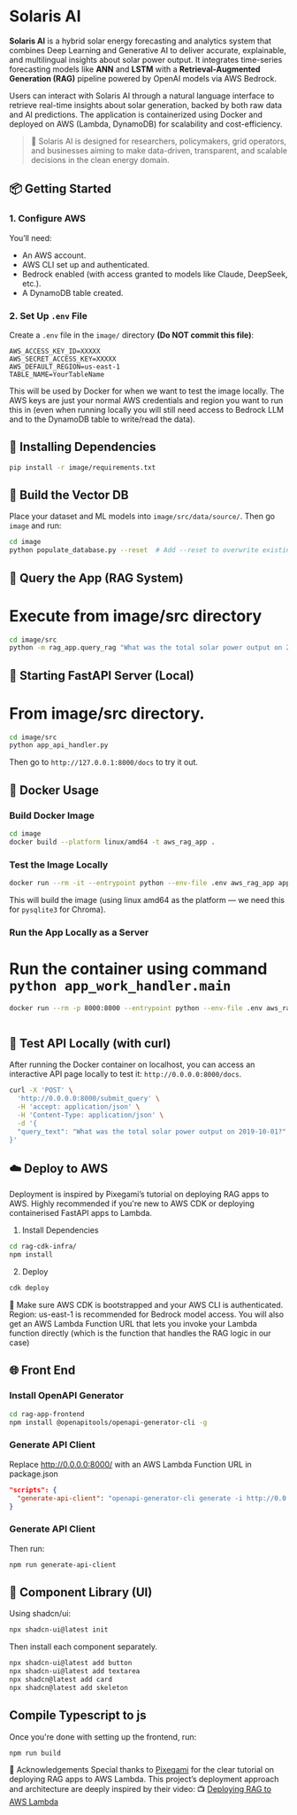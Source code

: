 # Solaris AI

**Solaris AI** is a hybrid solar energy forecasting and analytics system that combines Deep Learning and Generative AI to deliver accurate, explainable, and multilingual insights about solar power output. It integrates time-series forecasting models like **ANN** and **LSTM** with a **Retrieval-Augmented Generation (RAG)** pipeline powered by OpenAI models via AWS Bedrock.

Users can interact with Solaris AI through a natural language interface to retrieve real-time insights about solar generation, backed by both raw data and AI predictions. The application is containerized using Docker and deployed on AWS (Lambda, DynamoDB) for scalability and cost-efficiency.

> 🧠 Solaris AI is designed for researchers, policymakers, grid operators, and businesses aiming to make data-driven, transparent, and scalable decisions in the clean energy domain.

## 📦 Getting Started

### 1. Configure AWS

You’ll need:
- An AWS account.
- AWS CLI set up and authenticated.
- Bedrock enabled (with access granted to models like Claude, DeepSeek, etc.).
- A DynamoDB table created.

### 2. Set Up `.env` File

Create a `.env` file in the `image/` directory **(Do NOT commit this file)**:

```
AWS_ACCESS_KEY_ID=XXXXX
AWS_SECRET_ACCESS_KEY=XXXXX
AWS_DEFAULT_REGION=us-east-1
TABLE_NAME=YourTableName
```

This will be used by Docker for when we want to test the image locally. The AWS keys are just your normal AWS credentials and region you want to run this in (even when running locally you will still need access to Bedrock LLM and to the DynamoDB table to write/read the data).

## 🧪 Installing Dependencies

```sh
pip install -r image/requirements.txt
```

## 🧠 Build the Vector DB
Place your dataset and ML models into `image/src/data/source/`.
Then go `image` and run:

```sh
cd image
python populate_database.py --reset  # Add --reset to overwrite existing DB
```

## 💬 Query the App (RAG System)
# Execute from image/src directory

```sh
cd image/src
python -m rag_app.query_rag "What was the total solar power output on 2019-10-01?"
```

## 🚀 Starting FastAPI Server (Local)
# From image/src directory.
```sh
cd image/src
python app_api_handler.py
```

Then go to `http://127.0.0.1:8000/docs` to try it out.

## 🐳 Docker Usage

### Build Docker Image
```sh
cd image
docker build --platform linux/amd64 -t aws_rag_app .
```

### Test the Image Locally
```sh
docker run --rm -it --entrypoint python --env-file .env aws_rag_app app_work_handler.py
```

This will build the image (using linux amd64 as the platform — we need this for `pysqlite3` for Chroma).

### Run the App Locally as a Server
# Run the container using command `python app_work_handler.main`

```sh
docker run --rm -p 8000:8000 --entrypoint python --env-file .env aws_rag_app app_api_handler.py



```

## 🧪 Test API Locally (with curl)

After running the Docker container on localhost, you can access an interactive API page locally to test it: `http://0.0.0.0:8000/docs`.

```sh
curl -X 'POST' \
  'http://0.0.0.0:8000/submit_query' \
  -H 'accept: application/json' \
  -H 'Content-Type: application/json' \
  -d '{
  "query_text": "What was the total solar power output on 2019-10-01?"
}'
```

## ☁️ Deploy to AWS

Deployment is inspired by Pixegami’s tutorial on deploying RAG apps to AWS. Highly recommended if you're new to AWS CDK or deploying containerised FastAPI apps to Lambda.

1. Install Dependencies
```sh
cd rag-cdk-infra/
npm install
```

2. Deploy
```sh
cdk deploy
```
📝 Make sure AWS CDK is bootstrapped and your AWS CLI is authenticated. Region: us-east-1 is recommended for Bedrock model access.
You will also get an AWS Lambda Function URL that lets you invoke your Lambda function directly (which is the function that handles the RAG logic in our case)

## 🌐 Front End

### Install OpenAPI Generator

```sh
cd rag-app-frontend
npm install @openapitools/openapi-generator-cli -g
```

### Generate API Client
Replace http://0.0.0.0:8000/ with an AWS Lambda Function URL in package.json 
```json
"scripts": {
  "generate-api-client": "openapi-generator-cli generate -i http://0.0.0.0:8000/openapi.json -g typescript-fetch -o src/api-client"
}
```

### Generate API Client

Then run:

```sh
npm run generate-api-client
```

## 🧩 Component Library (UI)

Using shadcn/ui:

```sh
npx shadcn-ui@latest init
```

Then install each component separately.

```sh
npx shadcn-ui@latest add button
npx shadcn-ui@latest add textarea
npx shadcn@latest add card
npx shadcn@latest add skeleton
```

## Compile Typescript to js
Once you're done with setting up the frontend, run:
```sh
npm run build
```

🙏 Acknowledgements
Special thanks to [Pixegami](https://github.com/pixegami) for the clear tutorial on deploying RAG apps to AWS Lambda. This project’s deployment approach and architecture are deeply inspired by their video:
📺 [Deploying RAG to AWS Lambda](https://www.youtube.com/watch?v=ldFONBo2CR0)

